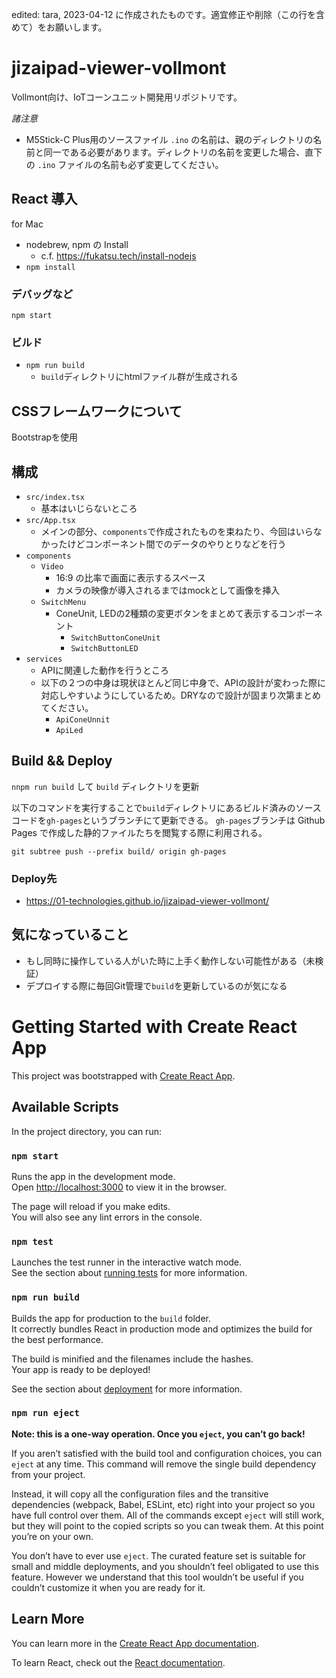 edited: tara, 2023-04-12 に作成されたものです。適宜修正や削除（この行を含めて）をお願いします。

# jizaipad-viewer-vollmont

Vollmont向け、IoTコーンユニット開発用リポジトリです。

*諸注意*
- M5Stick-C Plus用のソースファイル `.ino` の名前は、親のディレクトリの名前と同一である必要があります。ディレクトリの名前を変更した場合、直下の `.ino` ファイルの名前も必ず変更してください。

## React 導入

for Mac

- nodebrew, npm の Install
  - c.f. https://fukatsu.tech/install-nodejs
- `npm install`

### デバッグなど

`npm start`

### ビルド

- `npm run build`
  - `build`ディレクトリにhtmlファイル群が生成される

## CSSフレームワークについて

Bootstrapを使用

## 構成

- `src/index.tsx`
  - 基本はいじらないところ
- `src/App.tsx`
  - メインの部分、`components`で作成されたものを束ねたり、今回はいらなかったけどコンポーネント間でのデータのやりとりなどを行う
- `components`
  - `Video`
    - 16:9 の比率で画面に表示するスペース
    - カメラの映像が導入されるまではmockとして画像を挿入
  - `SwitchMenu`
    - ConeUnit, LEDの2種類の変更ボタンをまとめて表示するコンポーネント
      - `SwitchButtonConeUnit`
      - `SwitchButtonLED`
- `services`
  - APIに関連した動作を行うところ
  - 以下の２つの中身は現状ほとんど同じ中身で、APIの設計が変わった際に対応しやすいようにしているため。DRYなので設計が固まり次第まとめてください。
    - `ApiConeUnnit`
    - `ApiLed`

## Build && Deploy

`nnpm run build` して `build` ディレクトリを更新

以下のコマンドを実行することで`build`ディレクトリにあるビルド済みのソースコードを`gh-pages`というブランチにて更新できる。
`gh-pages`ブランチは Github Pages で作成した静的ファイルたちを閲覧する際に利用される。
```shell
git subtree push --prefix build/ origin gh-pages
```

### Deploy先

- https://01-technologies.github.io/jizaipad-viewer-vollmont/

## 気になっていること

- もし同時に操作している人がいた時に上手く動作しない可能性がある（未検証）
- デプロイする際に毎回Git管理で`build`を更新しているのが気になる















# Getting Started with Create React App

This project was bootstrapped with [Create React App](https://github.com/facebook/create-react-app).

## Available Scripts

In the project directory, you can run:

### `npm start`

Runs the app in the development mode.\
Open [http://localhost:3000](http://localhost:3000) to view it in the browser.

The page will reload if you make edits.\
You will also see any lint errors in the console.

### `npm test`

Launches the test runner in the interactive watch mode.\
See the section about [running tests](https://facebook.github.io/create-react-app/docs/running-tests) for more information.

### `npm run build`

Builds the app for production to the `build` folder.\
It correctly bundles React in production mode and optimizes the build for the best performance.

The build is minified and the filenames include the hashes.\
Your app is ready to be deployed!

See the section about [deployment](https://facebook.github.io/create-react-app/docs/deployment) for more information.

### `npm run eject`

**Note: this is a one-way operation. Once you `eject`, you can’t go back!**

If you aren’t satisfied with the build tool and configuration choices, you can `eject` at any time. This command will remove the single build dependency from your project.

Instead, it will copy all the configuration files and the transitive dependencies (webpack, Babel, ESLint, etc) right into your project so you have full control over them. All of the commands except `eject` will still work, but they will point to the copied scripts so you can tweak them. At this point you’re on your own.

You don’t have to ever use `eject`. The curated feature set is suitable for small and middle deployments, and you shouldn’t feel obligated to use this feature. However we understand that this tool wouldn’t be useful if you couldn’t customize it when you are ready for it.

## Learn More

You can learn more in the [Create React App documentation](https://facebook.github.io/create-react-app/docs/getting-started).

To learn React, check out the [React documentation](https://reactjs.org/).
